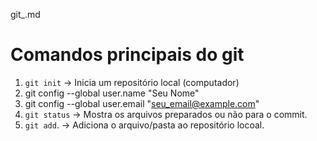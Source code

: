 git_.md
# Comandos principais do git
1. `git init` -> Inicia um repositório local (computador)
2. git config --global user.name "Seu Nome"
3. git config --global user.email "seu_email@example.com"
4. `git status` -> Mostra os arquivos preparados ou não para o commit.
5. `git add`. -> Adiciona o arquivo/pasta ao repositório locoal.
